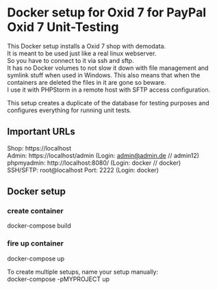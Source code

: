 # Docker setup for Oxid 7 for PayPal Oxid 7 Unit-Testing

This Docker setup installs a Oxid 7 shop with demodata.  
It is meant to be used just like a real linux webserver.  
So you have to connect to it via ssh and sftp.  
It has no Docker volumes to not slow it down with file management and symlink stuff when used in Windows.
This also means that when the containers are deleted the files in it are gone so beware.  
I use it with PHPStorm in a remote host with SFTP access configuration.  
  
This setup creates a duplicate of the database for testing purposes and configures everything for running unit tests.

## Important URLs
Shop: https://localhost  
Admin: https://localhost/admin (Login:  admin@admin.de // admin12)  
phpmyadmin: http://localhost:8080/ (Login: docker // docker)  
SSH/SFTP: root@localhost Port: 2222 (Login: docker)

## Docker setup

### create container
docker-compose build
### fire up container
docker-compose up

To create multiple setups, name your setup manually:  
docker-compose -pMYPROJECT up
